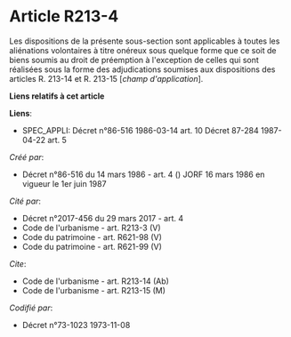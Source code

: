 # Article R213-4

Les dispositions de la présente sous-section sont applicables à toutes les aliénations volontaires à titre onéreux sous
quelque forme que ce soit de biens soumis au droit de préemption à l'exception de celles qui sont réalisées sous la forme des
adjudications soumises aux dispositions des articles R. 213-14 et R. 213-15 [*champ d'application*].

**Liens relatifs à cet article**

**Liens**:

  - SPEC_APPLI: Décret n°86-516 1986-03-14 art. 10 Décret 87-284 1987-04-22 art. 5

_Créé par_:

  - Décret n°86-516 du 14 mars 1986 - art. 4 () JORF 16 mars 1986 en vigueur le 1er juin 1987

_Cité par_:

  - Décret n°2017-456 du 29 mars 2017 - art. 4
  - Code de l'urbanisme - art. R213-3 (V)
  - Code du patrimoine - art. R621-98 (V)
  - Code du patrimoine - art. R621-99 (V)

_Cite_:

  - Code de l'urbanisme - art. R213-14 (Ab)
  - Code de l'urbanisme - art. R213-15 (M)

_Codifié par_:

  - Décret n°73-1023 1973-11-08
